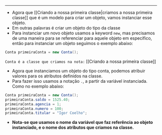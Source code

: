 ___
- Agora que [[Criando a nossa primeira classe|criamos a nossa primeira classe]] que é um modelo para criar um objeto, vamos instanciar esse objeto.
- Em outras palavras é criar um objeto do tipo da classe
- Para instanciar um novo objeto usamos a keyword `new`, mas precisamos de uma maneira para se referenciar para aquele objeto em especifico, então para instanciar um objeto seguimos o exemplo abaixo:
```java
Conta primeiraConta = new Conta();
```
`Conta é a classe que criamos na nota:` [[Criando a nossa primeira classe]]
- Agora que instanciamos um objeto do tipo conta, podemos atribuir valores para os atributos definidos na classe.
- Para fazer isso usamos a notação `.`, a partir da variável instanciada. Como no exemplo abaixo:
```java
Conta primeiraConta = new Conta();
primeiraConta.saldo = 1525.40;
primeiraConta.agencia = 1;
primeiraConta.numero = 100;
primeiraConta.titular = "Igor Coelho";
```
- **Nota-se que usamos o nome da variável que faz referência ao objeto instanciado, e o nome dos atributos que criamos na classe.**

